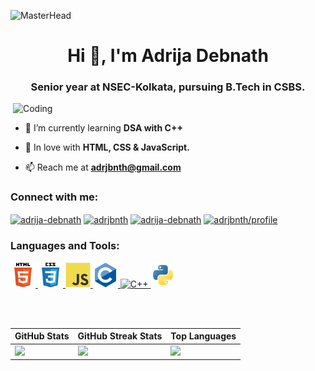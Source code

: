 ![MasterHead](https://images-wixmp-ed30a86b8c4ca887773594c2.wixmp.com/f/df6f9861-e02e-43a3-bfc8-f9a53f6e3b36/dg8zczz-99f2be43-189a-4d81-b1a7-19d6e6d47ca5.png?token=eyJ0eXAiOiJKV1QiLCJhbGciOiJIUzI1NiJ9.eyJzdWIiOiJ1cm46YXBwOjdlMGQxODg5ODIyNjQzNzNhNWYwZDQxNWVhMGQyNmUwIiwiaXNzIjoidXJuOmFwcDo3ZTBkMTg4OTgyMjY0MzczYTVmMGQ0MTVlYTBkMjZlMCIsIm9iaiI6W1t7InBhdGgiOiJcL2ZcL2RmNmY5ODYxLWUwMmUtNDNhMy1iZmM4LWY5YTUzZjZlM2IzNlwvZGc4emN6ei05OWYyYmU0My0xODlhLTRkODEtYjFhNy0xOWQ2ZTZkNDdjYTUucG5nIn1dXSwiYXVkIjpbInVybjpzZXJ2aWNlOmZpbGUuZG93bmxvYWQiXX0.5CP0Su4qTaSAFGAkwKMdAOXF-vitN5NcVR_JCiieof0)
<h1 align="center">Hi 👋, I'm Adrija Debnath</h1>
<h3 align="center">Senior year at NSEC-Kolkata, pursuing B.Tech in CSBS.</h3>

<img align="right" alt="Coding" width="500" src="https://i.pinimg.com/originals/68/ae/bf/68aebf4c71bd1d6090f87237272b01e5.gif">

<p align="left"> <img src="https://komarev.com/ghpvc/?username=adrija-debnath&label=Profile%20views&color=0e75b6&style=flat" alt="" /> </p>

- 🌱 I’m currently learning **DSA with C++**

- 💬 In love with **HTML, CSS & JavaScript.**

- 📫 Reach me at **adrjbnth@gmail.com**

<h3 align="left">Connect with me:</h3>
<p align="left">
<a href="https://www.linkedin.com/in/adrija-debnath22/" target="blank"><img align="center" src="https://raw.githubusercontent.com/rahuldkjain/github-profile-readme-generator/master/src/images/icons/Social/linked-in-alt.svg" alt="adrija-debnath" height="30" width="40" /></a>
<a href="https://www.hackerrank.com/adrjbnth" target="blank"><img align="center" src="https://raw.githubusercontent.com/rahuldkjain/github-profile-readme-generator/master/src/images/icons/Social/hackerrank.svg" alt="adrjbnth" height="30" width="40" /></a>
<a href="https://www.leetcode.com/adrija-debnath" target="blank"><img align="center" src="https://raw.githubusercontent.com/rahuldkjain/github-profile-readme-generator/master/src/images/icons/Social/leet-code.svg" alt="adrija-debnath" height="30" width="40" /></a>
<a href="https://www.geeksforgeeks.org/user/adrijadebnakobn/" target="blank"><img align="center" src="https://raw.githubusercontent.com/rahuldkjain/github-profile-readme-generator/master/src/images/icons/Social/geeks-for-geeks.svg" alt="adrjbnth/profile" height="30" width="40" /></a>
</p>

<h3 align="left">Languages and Tools:</h3>
<p align="left">
  
  <a href="https://www.w3.org/html/" target="_blank" rel="noreferrer">
    <img src="https://raw.githubusercontent.com/devicons/devicon/master/icons/html5/html5-original-wordmark.svg" alt="HTML5" width="40" height="40"/>
  </a>
  <a href="https://www.w3schools.com/css/" target="_blank" rel="noreferrer">
    <img src="https://raw.githubusercontent.com/devicons/devicon/master/icons/css3/css3-original-wordmark.svg" alt="CSS3" width="40" height="40"/>
  </a>
  <a href="https://developer.mozilla.org/en-US/docs/Web/JavaScript" target="_blank" rel="noreferrer">
    <img src="https://raw.githubusercontent.com/devicons/devicon/master/icons/javascript/javascript-original.svg" alt="JavaScript" width="40" height="40"/>
  </a>
  <a href="https://en.wikipedia.org/wiki/C_(programming_language)" target="_blank" rel="noreferrer">
    <img src="https://raw.githubusercontent.com/devicons/devicon/master/icons/c/c-original.svg" alt="C" width="40" height="40"/>
  </a>
 <a href="https://en.wikipedia.org/wiki/C%2B%2B" target="_blank" rel="noreferrer">
    <img src="https://raw.githubusercontent.com/isocpp/logos/master/cpp_logo.png" alt="C++" width="40" height="40"/>
</a>
  <a href="https://www.python.org" target="_blank" rel="noreferrer">
    <img src="https://raw.githubusercontent.com/devicons/devicon/master/icons/python/python-original.svg" alt="Python" width="40" height="40"/>
  </a>
</p>
<br>
<br>

| GitHub Stats                                                                                                      | GitHub Streak Stats                                                                                                      | Top Languages                                                                                                      |
|-------------------------------------------------------------------------------------------------------------------|--------------------------------------------------------------------------------------------------------------------------|--------------------------------------------------------------------------------------------------------------------|
| ![](https://github-readme-stats.vercel.app/api?username=adrija-debnath&theme=radical&hide_border=false&include_all_commits=true&count_private=true) | ![](https://github-readme-streak-stats.herokuapp.com/?user=adrija-debnath&theme=radical&hide_border=false)             | ![](https://github-readme-stats.vercel.app/api/top-langs/?username=adrija-debnath&theme=radical&hide_border=false&include_all_commits=true&count_private=true&layout=compact) |


<!-- Proudly created with GPRM ( https://gprm.itsvg.in ) -->
<br>

